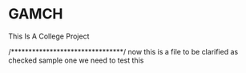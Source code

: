 # GAMCH
This Is A College Project

/********************************/
now this is a file to be clarified as checked
sample one we need to test this 
